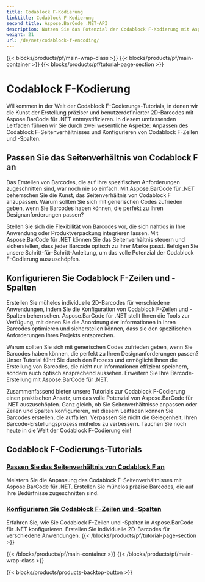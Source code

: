```yaml
---
title: Codablock F-Kodierung
linktitle: Codablock F-Kodierung
second_title: Aspose.BarCode .NET-API
description: Nutzen Sie das Potenzial der Codablock F-Kodierung mit Aspose.BarCode für .NET. Passen Sie das Seitenverhältnis an, konfigurieren Sie Zeilen und Spalten für präzise 2D-Barcodes.
weight: 21
url: /de/net/codablock-f-encoding/
---
```


{{< blocks/products/pf/main-wrap-class >}}
{{< blocks/products/pf/main-container >}}
{{< blocks/products/pf/tutorial-page-section >}}

# Codablock F-Kodierung


Willkommen in der Welt der Codablock F-Codierungs-Tutorials, in denen wir die Kunst der Erstellung präziser und benutzerdefinierter 2D-Barcodes mit Aspose.BarCode für .NET entmystifizieren. In diesem umfassenden Leitfaden führen wir Sie durch zwei wesentliche Aspekte: Anpassen des Codablock F-Seitenverhältnisses und Konfigurieren von Codablock F-Zeilen und -Spalten.

## Passen Sie das Seitenverhältnis von Codablock F an

Das Erstellen von Barcodes, die auf Ihre spezifischen Anforderungen zugeschnitten sind, war noch nie so einfach. Mit Aspose.BarCode für .NET beherrschen Sie die Kunst, das Seitenverhältnis von Codablock F anzupassen. Warum sollten Sie sich mit generischen Codes zufrieden geben, wenn Sie Barcodes haben können, die perfekt zu Ihren Designanforderungen passen?

Stellen Sie sich die Flexibilität von Barcodes vor, die sich nahtlos in Ihre Anwendung oder Produktverpackung integrieren lassen. Mit Aspose.BarCode für .NET können Sie das Seitenverhältnis steuern und sicherstellen, dass jeder Barcode optisch zu Ihrer Marke passt. Befolgen Sie unsere Schritt-für-Schritt-Anleitung, um das volle Potenzial der Codablock F-Codierung auszuschöpfen.

## Konfigurieren Sie Codablock F-Zeilen und -Spalten

Erstellen Sie mühelos individuelle 2D-Barcodes für verschiedene Anwendungen, indem Sie die Konfiguration von Codablock F-Zeilen und -Spalten beherrschen. Aspose.BarCode für .NET stellt Ihnen die Tools zur Verfügung, mit denen Sie die Anordnung der Informationen in Ihren Barcodes optimieren und sicherstellen können, dass sie den spezifischen Anforderungen Ihres Projekts entsprechen.

Warum sollten Sie sich mit generischen Codes zufrieden geben, wenn Sie Barcodes haben können, die perfekt zu Ihren Designanforderungen passen? Unser Tutorial führt Sie durch den Prozess und ermöglicht Ihnen die Erstellung von Barcodes, die nicht nur Informationen effizient speichern, sondern auch optisch ansprechend aussehen. Erweitern Sie Ihre Barcode-Erstellung mit Aspose.BarCode für .NET.

Zusammenfassend bieten unsere Tutorials zur Codablock F-Codierung einen praktischen Ansatz, um das volle Potenzial von Aspose.BarCode für .NET auszuschöpfen. Ganz gleich, ob Sie Seitenverhältnisse anpassen oder Zeilen und Spalten konfigurieren, mit diesem Leitfaden können Sie Barcodes erstellen, die auffallen. Verpassen Sie nicht die Gelegenheit, Ihren Barcode-Erstellungsprozess mühelos zu verbessern. Tauchen Sie noch heute in die Welt der Codablock F-Codierung ein!
## Codablock F-Codierungs-Tutorials
### [Passen Sie das Seitenverhältnis von Codablock F an](./codablock-f-aspect-ratio-customization/)
Meistern Sie die Anpassung des Codablock F-Seitenverhältnisses mit Aspose.BarCode für .NET. Erstellen Sie mühelos präzise Barcodes, die auf Ihre Bedürfnisse zugeschnitten sind.
### [Konfigurieren Sie Codablock F-Zeilen und -Spalten](./codablock-f-row-column-configuration/)
Erfahren Sie, wie Sie Codablock F-Zeilen und -Spalten in Aspose.BarCode für .NET konfigurieren. Erstellen Sie individuelle 2D-Barcodes für verschiedene Anwendungen.
{{< /blocks/products/pf/tutorial-page-section >}}

{{< /blocks/products/pf/main-container >}}
{{< /blocks/products/pf/main-wrap-class >}}

{{< blocks/products/products-backtop-button >}}

